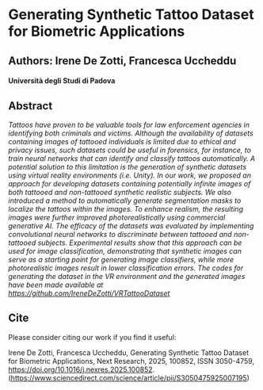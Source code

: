 # Generating Synthetic Tattoo Dataset for Biometric Applications

## Authors: Irene De Zotti, Francesca Uccheddu
#### Università degli Studi di Padova

## Abstract
*Tattoos have proven to be valuable tools for law enforcement agencies in identifying both criminals and victims. Although the availability of datasets containing images of tattooed individuals is limited due to ethical and privacy issues, such datasets could be useful in forensics, for instance, to train neural networks that can identify and classify tattoos automatically. A potential solution to this limitation is the generation of synthetic datasets using virtual reality environments (i.e. Unity). In our work, we proposed an approach for developing datasets containing potentially infinite images of both tattooed and non-tattooed synthetic realistic subjects. We also introduced a method to automatically generate segmentation masks to localize the tattoos within the images. To enhance realism, the resulting images were further improved photorealistically using commercial generative AI. The efficacy of the datasets was evaluated by implementing convolutional neural networks to discriminate between tattooed and non-tattooed subjects. Experimental results show that this approach can be used for image classification, demonstrating that synthetic images can serve as a starting point for generating image classifiers, while more photorealistic images result in lower classification errors. The codes for generating the dataset in the VR environment and the generated images have been made available at https://github.com/IreneDeZotti/VRTattooDataset*


## Cite
Please consider citing our work if you find it useful:

Irene De Zotti, Francesca Uccheddu,
Generating Synthetic Tattoo Dataset for Biometric Applications,
Next Research,
2025,
100852,
ISSN 3050-4759,
https://doi.org/10.1016/j.nexres.2025.100852.
(https://www.sciencedirect.com/science/article/pii/S3050475925007195)

